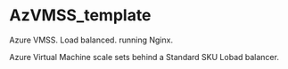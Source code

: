 # AzVMSS_template
Azure VMSS. Load balanced. running Nginx.

Azure Virtual Machine scale sets behind a Standard SKU Lobad balancer.
